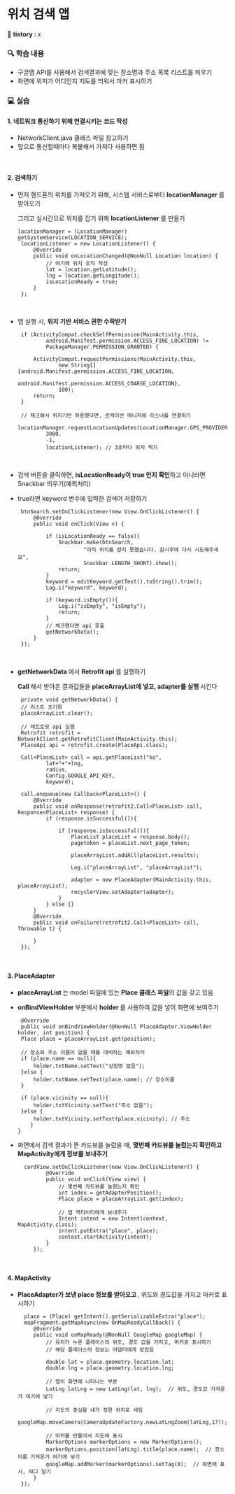 # 위치 검색 앱

📝 <b> tistory : </b> x

### 🔍 학습 내용
-  구글맵 API를 사용해서 검색결과에 맞는 장소명과 주소 목록 리스트를 띄우기 
-  화면에 위치가 어디인지 지도를 띄워서 마커 표시하기

### 💻 실습
#### 1. 네트워크 통신하기 위해 연결시키는 코드 작성
-  NetworkClient.java 클래스 파일 참고하기
-  앞으로 통신할때마다 복붙해서 가져다 사용하면 됨

<br>

#### 2. 검색하기
-  먼저 핸드폰의 위치를 가져오기 위해, 시스템 서비스로부터 <b> locationManager </b>를 받아오기

   그리고 실시간으로 위치를 잡기 위해 <b> locationListener </b>를 만들기

       locationManager = (LocationManager) getSystemService(LOCATION_SERVICE);
        locationListener = new LocationListener() {
            @Override
            public void onLocationChanged(@NonNull Location location) {
                // 여기에 위치 로직 작성
                lat = location.getLatitude();
                lng = location.getLongitude();
                isLocationReady = true; 
            }
        };
<br>

-  앱 실행 시, <b> 위치 기반 서비스 권한 수락받기 </b>

        if (ActivityCompat.checkSelfPermission(MainActivity.this,
                android.Manifest.permission.ACCESS_FINE_LOCATION) !=
                PackageManager.PERMISSION_GRANTED) {

            ActivityCompat.requestPermissions(MainActivity.this,
                    new String[]{android.Manifest.permission.ACCESS_FINE_LOCATION,
                            android.Manifest.permission.ACCESS_COARSE_LOCATION},
                    100);
            return;
        }

        // 체크해서 위치기반 허용했다면, 로케이션 매니저에 리스너를 연결하기
        locationManager.requestLocationUpdates(LocationManager.GPS_PROVIDER,
                3000,
                -1,
                locationListener); // 3초마다 위치 찍기

<br>

-  검색 버튼을 클릭하면, <b> isLocationReady이 true 인지 확인</b>하고 아니라면 Snackbar 띄우기(예외처리)
-  true라면 keyword 변수에 입력한 검색어 저장하기

        btnSearch.setOnClickListener(new View.OnClickListener() {
            @Override
            public void onClick(View v) {

                if (isLocationReady == false){
                    Snackbar.make(btnSearch,
                            "아직 위치를 잡지 못했습니다. 잠시후에 다시 시도해주세요",
                            Snackbar.LENGTH_SHORT).show();
                    return;
                }
                keyword = editKeyword.getText().toString().trim();
                Log.i("keyword", keyword);

                if (keyword.isEmpty()){
                    Log.i("isEmpty", "isEmpty");
                    return;
                }
                // 체크했다면 api 호출
                getNetworkData();
            }
        });

<br>

-  <b> getNetworkData </b>에서 <b> Retrofit api </b>를 실행하기

   <b> Call </b>해서 받아온 결과값들을 <b> placeArrayList에 넣고, adapter를 실행 </b>시킨다

        private void getNetworkData() {
        // 리스트 초기화
        placeArrayList.clear();
        
        // 레트로핏 api 실행
        Retrofit retrofit = NetworkClient.getRetrofitClient(MainActivity.this);
        PlaceApi api = retrofit.create(PlaceApi.class);

        Call<PlaceList> call = api.getPlaceList("ko",
                lat+"+"+lng,
                radius,
                Config.GOOGLE_API_KEY,
                keyword);

        call.enqueue(new Callback<PlaceList>() {
            @Override
            public void onResponse(retrofit2.Call<PlaceList> call, Response<PlaceList> response) {
                if (response.isSuccessful()){

                    if (response.isSuccessful()){
                        PlaceList placeList = response.body();
                        pagetoken = placeList.next_page_token;

                        placeArrayList.addAll(placeList.results);

                        Log.i("placeArrayList", "placeArrayList");

                        adapter = new PlaceAdapter(MainActivity.this, placeArrayList);
                        recyclerView.setAdapter(adapter);
                    }
                } else {}
            }
            @Override
            public void onFailure(retrofit2.Call<PlaceList> call, Throwable t) {

            }
        });
   
<br>

#### 3. PlaceAdapter
-  <b> placeArrayList </b>는 model 파일에 있는 <b> Place 클래스 파일</b>의 값을 갖고 있음
-  <b> onBindViewHolder </b> 부분에서 <b> holder </b>를 사용하여 값을 넣어 화면에 보여주기

        @Override
        public void onBindViewHolder(@NonNull PlaceAdapter.ViewHolder holder, int position) {
        Place place = placeArrayList.get(position);

        // 장소와 주소 이름이 없을 때를 대비하는 예외처리
        if (place.name == null){
            holder.txtName.setText("상점명 없음");
        }else {
            holder.txtName.setText(place.name); // 장소이름
        }

        if (place.vicinity == null){
            holder.txtVicinity.setText("주소 없음");
        }else {
            holder.txtVicinity.setText(place.vicinity); // 주소
           }
       }

-  화면에서 검색 결과가 뜬 카드뷰를 눌렀을 때, <b> 몇번째 카드뷰를 눌렀는지 확인하고 MapActivity에게 정보를 보내주기</b>

         cardView.setOnClickListener(new View.OnClickListener() {
                @Override
                public void onClick(View view) {
                    // 몇번째 카드뷰를 눌렀는지 확인
                    int index = getAdapterPosition();
                    Place place = placeArrayList.get(index);

                    // 맵 액티비티에게 보내주기
                    Intent intent = new Intent(context, MapActivity.class);
                    intent.putExtra("place", place);
                    context.startActivity(intent);
                }
            });
<br>

#### 4. MapActivity
-  <b> PlaceAdapter가 보낸 place 정보를 받아오고 </b>, 위도와 경도값을 가지고 마커로 표시하기

         place = (Place) getIntent().getSerializableExtra("place");
         mapFragment.getMapAsync(new OnMapReadyCallback() {
            @Override
            public void onMapReady(@NonNull GoogleMap googleMap) {
                // 유저가 누른 플레이스의 위도, 경도 값을 가지고, 마커로 표시하기
                // 해당 플레이스의 정보는 어뎁터에게 받았음

                double lat = place.geometry.location.lat;
                double lng = place.geometry.location.lng;

                // 맵이 화면에 나타나는 부분
                LatLng latLng = new LatLng(lat, lng);  // 위도, 경도값 가져온거 여기에 넣기

                // 지도의 중심을 내가 정한 위치로 세팅
                googleMap.moveCamera(CameraUpdateFactory.newLatLngZoom(latLng,17));

                // 마커를 만들어서 지도에 표시
                MarkerOptions markerOptions = new MarkerOptions();
                markerOptions.position(latLng).title(place.name);  // 장소 이름 가져온거 여기에 넣기
                googleMap.addMarker(markerOptions).setTag(0);  // 화면에 표시, 태그 달기
            }
        });
